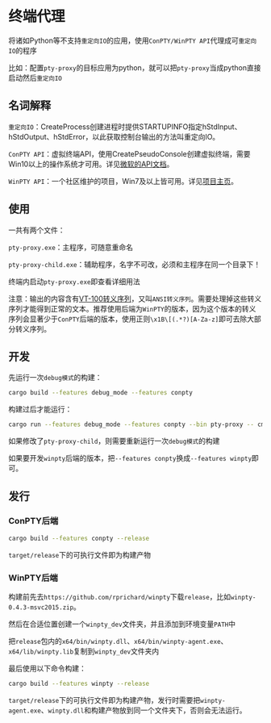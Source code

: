 # 终端代理

将诸如Python等不支持`重定向IO`的应用，使用`ConPTY/WinPTY API`代理成可`重定向IO`的程序

比如：配置`pty-proxy`的目标应用为python，就可以把`pty-proxy`当成python直接启动然后`重定向IO`

## 名词解释

`重定向IO`：CreateProcess创建进程时提供STARTUPINFO指定hStdInput、hStdOutput、hStdError，以此获取控制台输出的方法叫重定向IO。

`ConPTY API`：虚拟终端API，使用CreatePseudoConsole创建虚拟终端，需要Win10以上的操作系统才可用。详见[微软的API文档](https://learn.microsoft.com/zh-cn/windows/console/creating-a-pseudoconsole-session)。

`WinPTY API`：一个社区维护的项目，Win7及以上皆可用。详见[项目主页](https://github.com/rprichard/winpty)。

## 使用

一共有两个文件：

`pty-proxy.exe`：主程序，可随意重命名

`pty-proxy-child.exe`：辅助程序，名字不可改，必须和主程序在同一个目录下！

终端内启动`pty-proxy.exe`即查看详细用法

注意：输出的内容含有[VT-100转义序列](https://learn.microsoft.com/zh-cn/windows/console/console-virtual-terminal-sequences)，又叫`ANSI转义序列`。需要处理掉这些转义序列才能得到正常的文本。推荐使用后端为`WinPTY`的版本，因为这个版本的转义序列会显著少于`ConPTY`后端的版本，使用正则`\x1B\[(.*?)[A-Za-z]`即可去除大部分转义序列。

## 开发

先运行一次`debug模式`的构建：

```sh
cargo build --features debug_mode --features conpty
```

构建过后才能运行：

```sh
cargo run --features debug_mode --features conpty --bin pty-proxy -- cmd.exe /k echo Hello, World!
```

如果修改了`pty-proxy-child`，则需要重新运行一次`debug模式`的构建

如果要开发`winpty`后端的版本，把`--features conpty`换成`--features winpty`即可。

## 发行

### ConPTY后端

```sh
cargo build --features conpty --release
```

`target/release`下的可执行文件即为构建产物

### WinPTY后端

构建前先去`https://github.com/rprichard/winpty`下载`release`，比如`winpty-0.4.3-msvc2015.zip`。

然后在合适位置创建一个`winpty_dev`文件夹，并且添加到环境变量`PATH`中

把`release`包内的`x64/bin/winpty.dll`、`x64/bin/winpty-agent.exe`、`x64/lib/winpty.lib`复制到`winpty_dev`文件夹内

最后使用以下命令构建：

```sh
cargo build --features winpty --release
```

`target/release`下的可执行文件即为构建产物，发行时需要把`winpty-agent.exe`、`winpty.dll`和构建产物放到同一个文件夹下，否则会无法运行。